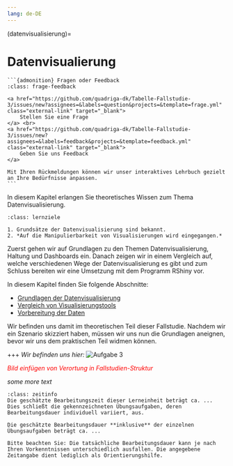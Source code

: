 ```yaml
---
lang: de-DE
---
```


(datenvisualisierung)=
# Datenvisualierung


````{margin}
```{admonition} Fragen oder Feedback 
:class: frage-feedback

<a href="https://github.com/quadriga-dk/Tabelle-Fallstudie-3/issues/new?assignees=&labels=question&projects=&template=frage.yml" class="external-link" target="_blank">
    Stellen Sie eine Frage
</a> <br>
<a href="https://github.com/quadriga-dk/Tabelle-Fallstudie-3/issues/new?assignees=&labels=feedback&projects=&template=feedback.yml" class="external-link" target="_blank">
    Geben Sie uns Feedback
</a>

Mit Ihren Rückmeldungen können wir unser interaktives Lehrbuch gezielt an Ihre Bedürfnisse anpassen.
```
````

In diesem Kapitel erlangen Sie theoretisches Wissen zum Thema Datenvisualisierung.


```{admonition} Lernziel: Methoden und Werkzeuge der Datenvisualisierung
:class: lernziele

1. Grundsätze der Datenvisualisierung sind bekannt.
2. *Auf die Manipulierbarkeit von Visualisierungen wird eingegangen.*
```

Zuerst gehen wir auf Grundlagen zu den Themen Datenvisualisierung, Haltung und Dashboards ein. Danach zeigen wir in einem Vergleich auf, welche verschiedenen Wege der Datenvisualisierung es gibt und zum Schluss bereiten wir eine Umsetzung mit dem Programm RShiny vor.

In diesem Kapitel finden Sie folgende Abschnitte:
- [Grundlagen der Datenvisualisierung](datenvisualisierung-methoden-werkzeuge)
- [Vergleich von Visualisierungstools](vergleich)
- [Vorbereitung der Daten](umsetzung)


Wir befinden uns damit im theoretischen Teil dieser Fallstudie. Nachdem wir ein Szenario skizziert haben, müssen wir uns nun die Grundlagen aneignen, bevor wir uns dem praktischen Teil widmen können.

+++
*Wir befinden uns hier:*
![Aufgabe 3](/assets/Aufgabenstruktur-03.png)

<span style="color:red">*Bild einfügen von Verortung in Fallstudien-Struktur*</span>


*some more text*

```{admonition} Bearbeitungszeit
:class: zeitinfo
Die geschätzte Bearbeitungszeit dieser Lerneinheit beträgt ca. ... Dies schließt die gekennzeichneten Übungsaufgaben, deren Bearbeitungsdauer individuell variiert, aus. 

Die geschätzte Bearbeitungsdauer **inklusive** der einzelnen Übungsaufgaben beträgt ca. ...

Bitte beachten Sie: Die tatsächliche Bearbeitungsdauer kann je nach Ihren Vorkenntnissen unterschiedlich ausfallen. Die angegebene Zeitangabe dient lediglich als Orientierungshilfe.
``` 

